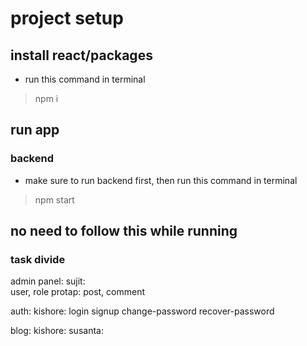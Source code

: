 # project setup

## install react/packages

- run this command in terminal

> npm i

## run app

### backend

- make sure to run backend first, then run this command in terminal

> npm start

## no need to follow this while running

### task divide

admin panel:
  sujit:  
    user, role
  protap:
    post, comment

auth:
  kishore:
    login
    signup
    change-password
    recover-password

blog:
  kishore:
  susanta:
